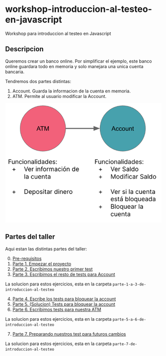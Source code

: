 # workshop-introduccion-al-testeo-en-javascript
Workshop para introduccion al testeo en Javascript

## Descripcion
Queremos crear un banco online. Por simplificar el ejemplo, este banco online guardara todo en memoria y solo manejara una unica cuenta bancaria.

Tendremos dos partes distintas:
 1. Account. Guarda la informacion de la cuenta en memoria.
 2. ATM. Permite al usuario modificar la Account.

![Requisitos de nuestra aplicacion](./img/requisito.png)

## Partes del taller

Aqui estan las distintas partes del taller:

0. [Pre-requisitos](./docs/prerequisites.md)
1. [Parte 1. Empezar el proyecto](./docs/parte-1.md)
2. [Parte 2. Escribimos nuestro primer test](./docs/parte-2.md)
3. [Parte 3. Escribimos el resto de tests para Account](./docs/parte-3.md)

La solucion para estos ejercicios, esta en la carpeta `parte-1-a-3-de-introduccion-al-testeo`

4. [Parte 4. Escribe los tests para bloquear la account](./docs/parte-4.md)
5. [Parte 5. (Solucion) Tests para bloquear la account](./docs/parte-5.md)
6. [Parte 6. Escribimos tests para nuestra ATM](./docs/parte-6.md)

La solucion para estos ejercicios, esta en la carpeta `parte-5-a-6-de-introduccion-al-testeo`

7. [Parte 7. Preparando nuestros test para futuros cambios](./docs/parte-7.md)

La solucion para estos ejercicios, esta en la carpeta `parte-7-de-introduccion-al-testeo`


